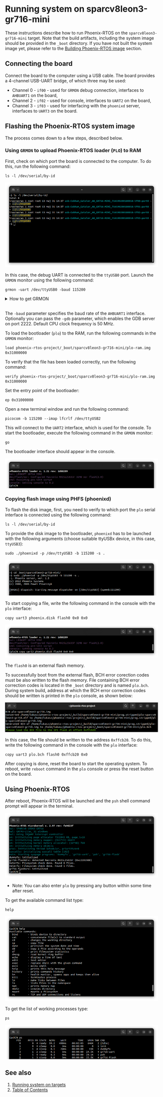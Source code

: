# Running system on sparcv8leon3-gr716-mini

These instructions describe how to run Phoenix-RTOS on the `sparcv8leon3-gr716-mini` target. Note that the build
artifacts, including the system image should be provided in the `_boot` directory. If you have not built the system
image yet, please refer to the [Building Phoenix-RTOS image](../building/README.md) section.

## Connecting the board

Connect the board to the computer using a USB cable. The board provides a 4-channel USB-UART bridge, of which three may
be used:

- Channel 0 - `if00` - used for `GRMON` debug connection, interfaces to `AHBUART1` on the board,
- Channel 2 - `if02` - used for console, interfaces to `UART2` on the board,
- Channel 3 - `if03` - used for interfacing with the `phoenixd` server, interfaces to `UART3` on the board.

## Flashing the Phoenix-RTOS system image

The process comes down to a few steps, described below.

### Using `GRMON` to upload Phoenix-RTOS loader (`PLO`) to RAM

First, check on which port the board is connected to the computer. To do this, run the following command:

```text
ls -l /dev/serial/by-id
```

![Image](_images/gr716-ls.png)

In this case, the debug UART is connected to the `ttyUSB0` port.
Launch the `GRMON` monitor using the following command:

```text
grmon -uart /dev/ttyUSB0 -baud 115200
```

<details>
<summary>How to get GRMON</summary>

- Download the GRMON software from the [official website](https://www.gaisler.com/index.php/downloads/debug-tools).
- After downloading the archive, extract it and optionally add the `grmon` binary to the `PATH` variable.

</details>
</br>

The `-baud` parameter specifies the baud rate of the `AHBUART1` interface.
Optionally you can pass the `-gdb` parameter, which enables the GDB server on port 2222.
Default CPU clock frequency is 50 MHz.

To load the bootloader (`plo`) to the RAM, run the following commands in the `GRMON` monitor:

```text
load phoenix-rtos-project/_boot/sparcv8leon3-gr716-mini/plo-ram.img 0x31000000
```

To verify that the file has been loaded correctly, run the following command:

```text
verify phoenix-rtos-project/_boot/sparcv8leon3-gr716-mini/plo-ram.img 0x31000000
```

Set the entry point of the bootloader:

```text
ep 0x31000000
```

Open a new terminal window and run the following command:

```text
picocom -b 115200 --imap lfcrlf /dev/ttyUSB2
```

This will connect to the `UART2` interface, which is used for the console.
To start the bootloader, execute the following command in the `GRMON` monitor:

```text
go
```

The bootloader interface should appear in the console.

![Image](_images/gr716-plo.png)

### Copying flash image using PHFS (phoenixd)

To flash the disk image, first, you need to verify to which port the `plo` serial interface is connected using the
following command:

```text
ls -l /dev/serial/by-id
```

To provide the disk image to the bootloader, `phoenixd` has to be launched with the following arguments
(choose suitable ttyUSBx device, in this case, `ttyUSB3`):

```text
sudo ./phoenixd -p /dev/ttyUSB3 -b 115200 -s .
```

![Image](_images/gr716-phoenixd.png)

To start copying a file, write the following command in the console with the `plo` interface:

```text
copy uart3 phoenix.disk flash0 0x0 0x0
```

![Image](_images/gr716-copy.png)

The `flash0` is an external flash memory.

To successfully boot from the external flash, BCH error corection codes must be also written to the flash memory.
File containing BCH error correction codes is located in the `_boot` directory and is named `plo.bch`.
During system build, address at which the BCH error correction codes should be written is printed in the `plo`
console, as shown below:

![Image](_images/gr716-bch.png)

In this case, the file should be written to the address `0xffcb20`. To do this, write the following command in the
console with the `plo` interface:

```text
copy uart3 plo.bch flash0 0xffcb20 0x0
```

After copying is done, reset the board to start the operating system. To reboot, write `reboot` command in the `plo`
console or press the reset button on the board.

## Using Phoenix-RTOS

After reboot, Phoenix-RTOS will be launched and the `psh` shell command prompt will appear in the terminal.

![Image](_images/gr716-start.png)

- Note: You can also enter `plo` by pressing any button within some time after reset.

To get the available command list type:

```text
help
```

![Image](_images/gr716-help.png)

To get the list of working processes type:

```text
ps
```

![Image](_images/gr716-ps.png)

## See also

1. [Running system on targets](README.md)
2. [Table of Contents](../README.md)

